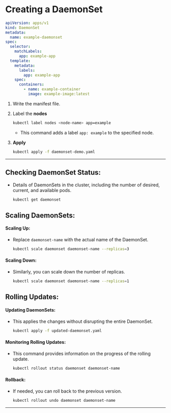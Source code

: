# Creating a DaemonSet

```yaml
apiVersion: apps/v1
kind: DaemonSet
metadata:
  name: example-daemonset
spec:
  selector:
    matchLabels:
      app: example-app
  template:
    metadata:
      labels:
        app: example-app
    spec:
      containers:
        - name: example-container
          image: example-image:latest
```

1. Write the manifest file.

2. Label the **nodes**

   ```bash
   kubectl label nodes <node-name> app=example
   ```

   - This command adds a label `app: example` to the specified node.

3. **Apply**

   ```bash
   kubectl apply -f daemonset-demo.yaml

   ```

---

## Checking DaemonSet Status:

- Details of DaemonSets in the cluster, including the number of desired, current, and available pods.

  ```bash
  kubectl get daemonset
  ```

## Scaling DaemonSets:

#### **Scaling Up:**

- Replace `daemonset-name` with the actual name of the DaemonSet.

  ```bash
  kubectl scale daemonset daemonset-name --replicas=3
  ```

#### **Scaling Down:**

- Similarly, you can scale down the number of replicas.

  ```bash
  kubectl scale daemonset daemonset-name --replicas=1
  ```

## Rolling Updates:

#### **Updating DaemonSets:**

- This applies the changes without disrupting the entire DaemonSet.

  ```bash
  kubectl apply -f updated-daemonset.yaml
  ```

#### **Monitoring Rolling Updates:**

- This command provides information on the progress of the rolling update.

  ```bash
  kubectl rollout status daemonset daemonset-name
  ```

#### **Rollback:**

- If needed, you can roll back to the previous version.

  ```bash
  kubectl rollout undo daemonset daemonset-name
  ```

---
